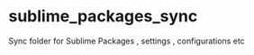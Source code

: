 sublime_packages_sync
=====================

Sync folder for Sublime Packages , settings , configurations etc
